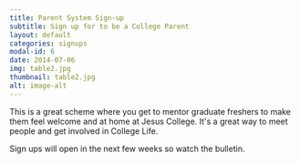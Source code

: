 ```yaml
---
title: Parent System Sign-up
subtitle: Sign up for to be a College Parent
layout: default
categories: signups
modal-id: 6
date: 2014-07-06
img: table2.jpg
thumbnail: table2.jpg
alt: image-alt
---
```


This is a great scheme where you get to mentor graduate freshers to make them feel welcome and at home at Jesus College. It's a great way to meet people and get involved in College Life.

Sign ups will open in the next few weeks so watch the bulletin.
